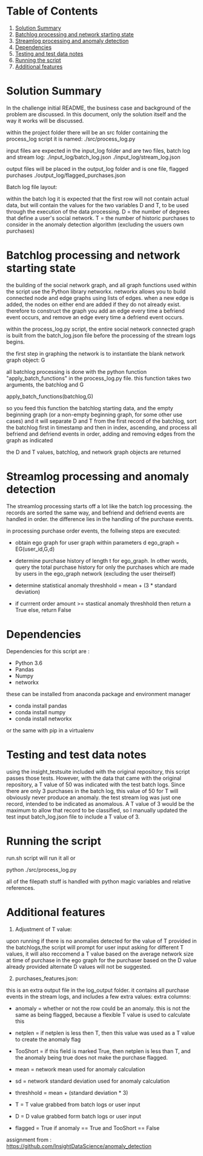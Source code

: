 # Table of Contents
1. [Solution Summary](README.md#solution-summary)
2. [Batchlog processing and network starting state](README.md#Batchlog-processing-and-network-starting-state)
3. [Streamlog processing and anomaly detection](README.md#Streamlog-processing-and-anomaly-detection)
4. [Dependencies](README.md#Dependencies)
5. [Testing and test data notes](README.md#Testing-and-test-data-notes)
6. [Running the script](README.md#Running-the-script)
7. [Additional features](README.md#Additional-features)

# Solution Summary

In the challenge initial README, the business case and background of the 
problem are discussed. In this document, only the solution itself and the way it
works will be discussed.

within the project folder there will be an src folder containing the process_log 
script
it is named:
    ./src/process_log.py
    
input files are expected in the input_log folder and are two files, batch log
 and stream log: 
    ./input_log/batch_log.json
    ./input_log/stream_log.json
    
output files will be placed in the output_log folder and is one file, flagged purchases
    ./output_log/flagged_purchases.json
    
Batch log file layout: 

within the batch log it is expected that the first row will not contain actual 
data, but will contain the values for the two variables D and T, to be used 
through the execution of the data processing. 
 D = the number of degrees that define a user's social network. 
 T = the number of historic purchases to consider in the anomaly detection 
     algorithm (excluding the usuers own purchases)


# Batchlog processing and network starting state 



the building of the social network graph, and all graph functions used within 
the script use the Python library networkx. networkx allows you to build connected
node and edge graphs using lists of edges. when a new edge is added, the nodes on
either end are added if they do not already exist. therefore to construct the graph
you add an edge every time a befriend event occurs, and remove an edge every time
a defriend event occurs. 

within the process_log.py script, the entire social network connected graph is
built from the batch_log.json file before the processing of the stream logs begins.

the first step in graphing the network is to instantiate the blank network graph
object: G

all batchlog processing is done with the python function "apply_batch_functions"
in the process_log.py file. this function takes two arguments, the batchlog and G
 
apply_batch_functions(batchlog,G)
 
so you feed this function the batchlog starting data, and the empty beginning graph
(or a non-empty beginning graph, for some other use cases) and it will separate
D and T from the first record of the batchlog, sort the batchlog first in timestamp
and then in index, ascending, and process all befriend and defriend events in order,
adding and removing edges from the graph as indicated

the D and T values, batchlog,  and network graph objects are returned

# Streamlog processing and anomaly detection


The streamlog processing starts off a lot like the batch log processing. 
the records are sorted the same way, and befriend and defriend events are handled in order.
the difference lies in the handling of the purchase events. 

in processing purchase order events, the follwing steps are executed:

* obtain ego graph for user graph within parameters d ego_graph = EG(user_id,G,d)

* determine purchase history of length t for ego_graph. In other words, query the 
total purchase history for only the purchases which are made by users in the 
ego_graph network (excluding the user theirself)
        
* determine statistical anomaly threshhold = mean + (3 * standard deviation)

* if currrent order amount >= stastical anomaly threshhold then return a True 
else, return False

# Dependencies

Dependencies for this script are :
    
* Python 3.6
* Pandas
* Numpy
* networkx

these can be installed from anaconda package and environment manager 
* conda install pandas
* conda install numpy
* conda install networkx

or the same with pip in a virtualenv

# Testing and test data notes

using the insight_testsuite included with the original repository, this script
passes those tests.
However, with the data that came with the original repository, a T value of 50 
was indicated with the test batch logs. Since there are only 3 purchases in the
batch log, this value of 50 for T will obviously never produce an anomaly.
the test stream log was just one record, intended to be indicated as anomalous.
A T value of 3 would be the maximum to allow that record to be classified, so I
manually updated the test input batch_log.json file to include a T value of 3. 

# Running the script

run.sh script will run it all or 

python ./src/process_log.py

all of the filepath stuff is handled with python magic variables and relative references.


# Additional features

1. Adjustment of T value:

upon running if there is no anomalies detected for the value of T provided in
 the batchlogs,the script will prompt for user input asking for different T 
 values, it will also reccomend a T value based on the average network size at 
 time of purchase in the ego graph for the purchaser based on the D value 
 already provided alternate D values will not be suggested.

2. purchases_features.json:

this is an extra output file in the log_output folder. it contains all purchase 
events in the stream logs, and includes a few extra values:
extra columns:

*    anomaly = whether or not the row could be an anomaly. this is not the same as
    being flagged, because a flexible T value is used to calculate this
    
*    netplen = if netplen is less then T, then this value was used as a T value to 
     create the anomaly flag
 
*    TooShort = if this field is marked True, then netplen is less than T, and the 
    anomaly being true does not make the purchase flagged.
    
*    mean = network mean used for anomaly calculation

*    sd = network standard deviation used for anomaly calculation

*    threshhold = mean + (standard deviation * 3)

*    T = T value grabbed from batch logs or user input

*    D = D value grabbed form batch logs or user input

*    flagged = True if anomaly == True and TooShort == False 



assignment from :
https://github.com/InsightDataScience/anomaly_detection
